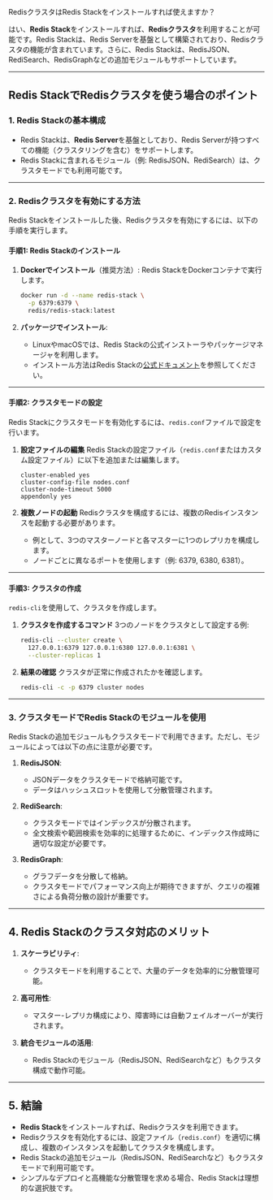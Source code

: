 RedisクラスタはRedis Stackをインストールすれば使えますか？

はい、**Redis Stack**をインストールすれば、**Redisクラスタ**を利用することが可能です。Redis Stackは、Redis Serverを基盤として構築されており、Redisクラスタの機能が含まれています。さらに、Redis Stackは、RedisJSON、RediSearch、RedisGraphなどの追加モジュールもサポートしています。

---

## **Redis StackでRedisクラスタを使う場合のポイント**

### **1. Redis Stackの基本構成**
- Redis Stackは、**Redis Server**を基盤としており、Redis Serverが持つすべての機能（クラスタリングを含む）をサポートします。
- Redis Stackに含まれるモジュール（例: RedisJSON、RediSearch）は、クラスタモードでも利用可能です。

---

### **2. Redisクラスタを有効にする方法**
Redis Stackをインストールした後、Redisクラスタを有効にするには、以下の手順を実行します。

#### **手順1: Redis Stackのインストール**
1. **Dockerでインストール**（推奨方法）:
   Redis StackをDockerコンテナで実行します。
   ```bash
   docker run -d --name redis-stack \
     -p 6379:6379 \
     redis/redis-stack:latest
   ```

2. **パッケージでインストール**:
   - LinuxやmacOSでは、Redis Stackの公式インストーラやパッケージマネージャを利用します。
   - インストール方法はRedis Stackの[公式ドキュメント](https://redis.io/docs/stack/)を参照してください。

---

#### **手順2: クラスタモードの設定**
Redis Stackにクラスタモードを有効化するには、`redis.conf`ファイルで設定を行います。

1. **設定ファイルの編集**
   Redis Stackの設定ファイル（`redis.conf`またはカスタム設定ファイル）に以下を追加または編集します。

   ```plaintext
   cluster-enabled yes
   cluster-config-file nodes.conf
   cluster-node-timeout 5000
   appendonly yes
   ```

2. **複数ノードの起動**
   Redisクラスタを構成するには、複数のRedisインスタンスを起動する必要があります。
   - 例として、3つのマスターノードと各マスターに1つのレプリカを構成します。
   - ノードごとに異なるポートを使用します（例: 6379, 6380, 6381）。

---

#### **手順3: クラスタの作成**
`redis-cli`を使用して、クラスタを作成します。

1. **クラスタを作成するコマンド**
   3つのノードをクラスタとして設定する例:
   ```bash
   redis-cli --cluster create \
     127.0.0.1:6379 127.0.0.1:6380 127.0.0.1:6381 \
     --cluster-replicas 1
   ```

2. **結果の確認**
   クラスタが正常に作成されたかを確認します。
   ```bash
   redis-cli -c -p 6379 cluster nodes
   ```

---

### **3. クラスタモードでRedis Stackのモジュールを使用**
Redis Stackの追加モジュールもクラスタモードで利用できます。ただし、モジュールによっては以下の点に注意が必要です。

1. **RedisJSON**:
   - JSONデータをクラスタモードで格納可能です。
   - データはハッシュスロットを使用して分散管理されます。

2. **RediSearch**:
   - クラスタモードではインデックスが分散されます。
   - 全文検索や範囲検索を効率的に処理するために、インデックス作成時に適切な設定が必要です。

3. **RedisGraph**:
   - グラフデータを分散して格納。
   - クラスタモードでパフォーマンス向上が期待できますが、クエリの複雑さによる負荷分散の設計が重要です。

---

## **4. Redis Stackのクラスタ対応のメリット**

1. **スケーラビリティ**:
   - クラスタモードを利用することで、大量のデータを効率的に分散管理可能。

2. **高可用性**:
   - マスター-レプリカ構成により、障害時には自動フェイルオーバーが実行されます。

3. **統合モジュールの活用**:
   - Redis Stackのモジュール（RedisJSON、RediSearchなど）もクラスタ構成で動作可能。

---

## **5. 結論**
- **Redis Stack**をインストールすれば、Redisクラスタを利用できます。
- Redisクラスタを有効化するには、設定ファイル（`redis.conf`）を適切に構成し、複数のインスタンスを起動してクラスタを構成します。
- Redis Stackの追加モジュール（RedisJSON、RediSearchなど）もクラスタモードで利用可能です。
- シンプルなデプロイと高機能な分散管理を求める場合、Redis Stackは理想的な選択肢です。